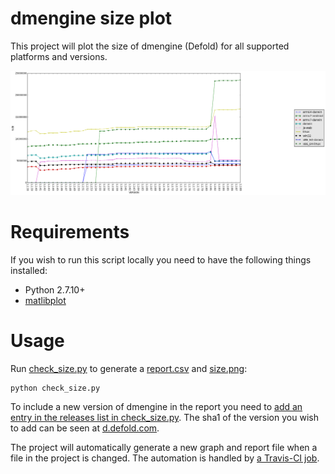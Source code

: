 # dmengine size plot
This project will plot the size of dmengine (Defold) for all supported platforms and versions.

![Size per platform and version](size.png)

# Requirements
If you wish to run this script locally you need to have the following things installed:

* Python 2.7.10+
* [matlibplot](http://matplotlib.org/)

# Usage
Run [check_size.py](check_size.py) to generate a [report.csv](report.csv) and [size.png](size.png):

	python check_size.py

To include a new version of dmengine in the report you need to [add an entry in the releases list in check_size.py](https://github.com/britzl/dmengine_size/blob/master/check_size.py#L28). The sha1 of the version you wish to add can be seen at [d.defold.com](d.defold.com).

The project will automatically generate a new graph and report file when a file in the project is changed. The automation is handled by [a Travis-CI job](https://travis-ci.org/britzl/dmengine_size).
